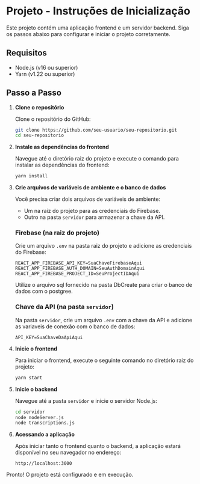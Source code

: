 
# Projeto - Instruções de Inicialização

Este projeto contém uma aplicação frontend e um servidor backend. Siga os passos abaixo para configurar e iniciar o projeto corretamente.

## Requisitos

- Node.js (v16 ou superior)
- Yarn (v1.22 ou superior)

## Passo a Passo

1. **Clone o repositório**

   Clone o repositório do GitHub:

   ```bash
   git clone https://github.com/seu-usuario/seu-repositorio.git
   cd seu-repositorio
   ```

2. **Instale as dependências do frontend**

   Navegue até o diretório raiz do projeto e execute o comando para instalar as dependências do frontend:

   ```bash
   yarn install
   ```

3. **Crie arquivos de variáveis de ambiente e o banco de dados**

   Você precisa criar dois arquivos de variáveis de ambiente:

   - Um na raiz do projeto para as credenciais do Firebase.
   - Outro na pasta `servidor` para armazenar a chave da API.

   ### Firebase (na raiz do projeto)

   Crie um arquivo `.env` na pasta raiz do projeto e adicione as credenciais do Firebase:

   ```
   REACT_APP_FIREBASE_API_KEY=SuaChaveFirebaseAqui
   REACT_APP_FIREBASE_AUTH_DOMAIN=SeuAuthDomainAqui
   REACT_APP_FIREBASE_PROJECT_ID=SeuProjectIDAqui
   ```
   Utilize o arquivo sql fornecido na pasta DbCreate para criar o banco de dados com o postgree. 
   ### Chave da API (na pasta `servidor`)

   Na pasta `servidor`, crie um arquivo `.env` com a chave da API e adicione as variaveis de conexão com o banco de dados:

   ```
   API_KEY=SuaChaveDaApiAqui
   ```

4. **Inicie o frontend**

   Para iniciar o frontend, execute o seguinte comando no diretório raiz do projeto:

   ```bash
   yarn start
   ```

5. **Inicie o backend**

   Navegue até a pasta `servidor` e inicie o servidor Node.js:

   ```bash
   cd servidor
   node nodeServer.js
   node transcriptions.js
   ```

6. **Acessando a aplicação**

   Após iniciar tanto o frontend quanto o backend, a aplicação estará disponível no seu navegador no endereço:

   ```
   http://localhost:3000
   ```

Pronto! O projeto está configurado e em execução.
